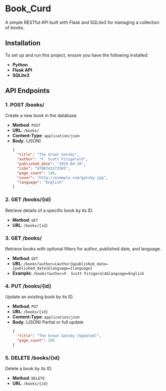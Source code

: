 # Book_Curd

A simple RESTful API built with Flask and SQLite3 for managing a collection of books.

## Installation

To set up and run this project, ensure you have the following installed:

- **Python**
- **Flask API**
- **SQLite3**

## API Endpoints

### 1. POST /books/
Create a new book in the database.

- **Method**: `POST`
- **URL**: `/books/`
- **Content-Type**: `application/json`
- **Body**: (JSON)
    ```json
    {
      "title": "The Great Gatsby",
      "author": "F. Scott Fitzgerald",
      "published_date": "1925-04-10",
      "isbn": "9780743273565",
      "page_count": 180,
      "cover": "http://example.com/gatsby.jpg",
      "language": "English"
    }
    ```

### 2. GET /books/{id}
Retrieve details of a specific book by its ID.

- **Method**: `GET`
- **URL**: `/books/{id}`

### 3. GET /books/
Retrieve books with optional filters for author, published date, and language.

- **Method**: `GET`
- **URL**: `/books?author={author}&published_date={published_date}&language={language}`
- **Example**: `/books?author=F. Scott Fitzgerald&language=English`

### 4. PUT /books/{id}
Update an existing book by its ID.

- **Method**: `PUT`
- **URL**: `/books/{id}`
- **Content-Type**: `application/json`
- **Body**: (JSON) Partial or full update
    ```json
    {
      "title": "The Great Gatsby (Updated)",
      "page_count": 200
    }
    ```

### 5. DELETE /books/{id}
Delete a book by its ID.

- **Method**: `DELETE`
- **URL**: `/books/{id}`
